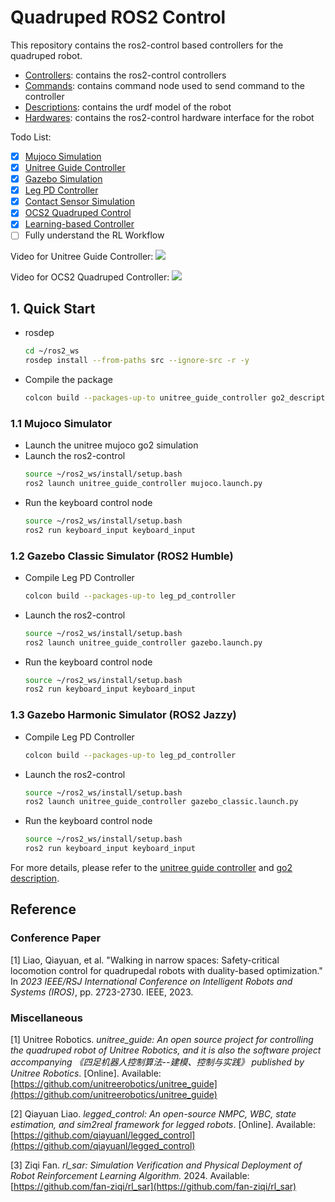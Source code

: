 # Quadruped ROS2 Control

This repository contains the ros2-control based controllers for the quadruped robot. 
* [Controllers](controllers): contains the ros2-control controllers 
* [Commands](commands): contains command node used to send command to the controller
* [Descriptions](descriptions): contains the urdf model of the robot
* [Hardwares](hardwares): contains the ros2-control hardware interface for the robot

Todo List:
- [x] [Mujoco Simulation](hardwares/hardware_unitree_mujoco)
- [x] [Unitree Guide Controller](controllers/unitree_guide_controller)
- [x] [Gazebo Simulation](descriptions/quadruped_gazebo)
- [x] [Leg PD Controller](controllers/leg_pd_controller)
- [x] [Contact Sensor Simulation](https://github.com/legubiao/unitree_mujoco)
- [x] [OCS2 Quadruped Control](controllers/ocs2_quadruped_controller)
- [x] [Learning-based Controller](controllers/rl_quadruped_controller/)
- [ ] Fully understand the RL Workflow

Video for Unitree Guide Controller:
[![](http://i1.hdslb.com/bfs/archive/310e6208920985ac43015b2da31c01ec15e2c5f9.jpg)](https://www.bilibili.com/video/BV1aJbAeZEuo/)

Video for OCS2 Quadruped Controller:
[![](http://i0.hdslb.com/bfs/archive/e758ce019587032449a153cf897a543443b64bba.jpg)](https://www.bilibili.com/video/BV1UcxieuEmH/)


## 1. Quick Start
* rosdep
    ```bash
    cd ~/ros2_ws
    rosdep install --from-paths src --ignore-src -r -y
    ```
* Compile the package
    ```bash
    colcon build --packages-up-to unitree_guide_controller go2_description keyboard_input hardware_unitree_mujoco
    ```

### 1.1 Mujoco Simulator
* Launch the unitree mujoco go2 simulation
* Launch the ros2-control
    ```bash
    source ~/ros2_ws/install/setup.bash
    ros2 launch unitree_guide_controller mujoco.launch.py
    ```
* Run the keyboard control node
    ```bash
    source ~/ros2_ws/install/setup.bash
    ros2 run keyboard_input keyboard_input
    ```

### 1.2 Gazebo Classic Simulator (ROS2 Humble)
* Compile Leg PD Controller
    ```bash
    colcon build --packages-up-to leg_pd_controller
    ```
* Launch the ros2-control
    ```bash
    source ~/ros2_ws/install/setup.bash
    ros2 launch unitree_guide_controller gazebo.launch.py
    ```
* Run the keyboard control node
    ```bash
    source ~/ros2_ws/install/setup.bash
    ros2 run keyboard_input keyboard_input
    ```

### 1.3 Gazebo Harmonic Simulator (ROS2 Jazzy)
* Compile Leg PD Controller
    ```bash
    colcon build --packages-up-to leg_pd_controller
    ```
* Launch the ros2-control
    ```bash
    source ~/ros2_ws/install/setup.bash
    ros2 launch unitree_guide_controller gazebo_classic.launch.py
    ```
* Run the keyboard control node
    ```bash
    source ~/ros2_ws/install/setup.bash
    ros2 run keyboard_input keyboard_input
    ```

For more details, please refer to the [unitree guide controller](controllers/unitree_guide_controller/) and [go2 description](descriptions/unitree/go2_description/).

## Reference

### Conference Paper
[1] Liao, Qiayuan, et al. "Walking in narrow spaces: Safety-critical locomotion control for quadrupedal robots with duality-based optimization." In *2023 IEEE/RSJ International Conference on Intelligent Robots and Systems (IROS)*, pp. 2723-2730. IEEE, 2023.

### Miscellaneous
[1] Unitree Robotics. *unitree\_guide: An open source project for controlling the quadruped robot of Unitree Robotics, and it is also the software project accompanying 《四足机器人控制算法--建模、控制与实践》 published by Unitree Robotics*. [Online]. Available: [https://github.com/unitreerobotics/unitree_guide](https://github.com/unitreerobotics/unitree_guide)

[2] Qiayuan Liao. *legged\_control: An open-source NMPC, WBC, state estimation, and sim2real framework for legged robots*. [Online]. Available: [https://github.com/qiayuanl/legged_control](https://github.com/qiayuanl/legged_control)

[3] Ziqi Fan. *rl\_sar: Simulation Verification and Physical Deployment of Robot Reinforcement Learning Algorithm.* 2024. Available: [https://github.com/fan-ziqi/rl_sar](https://github.com/fan-ziqi/rl_sar) 